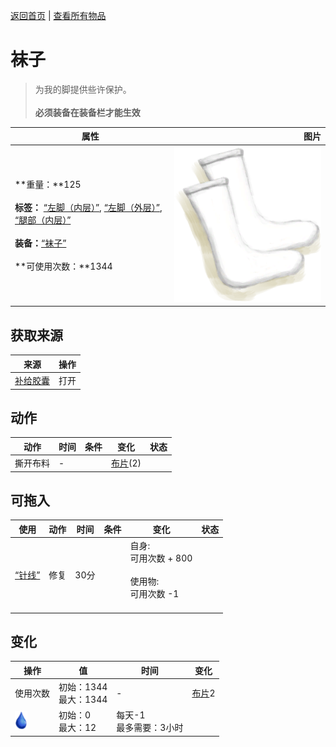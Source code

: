 [返回首页](index.md)   |  [查看所有物品](object.md)
# 袜子  
> 为我的脚提供些许保护。<br><br><b>必须装备在装备栏才能生效</b>  
  
  属性  |   图片   
 ----  |  ----:   
 **重量：**125<br><br>**标签：**	[“左脚（内层）”](tag_InnerFeet.md), [“左脚（外层）”](tag_OuterFeet.md), [“腿部（内层）”](tag_Clothing.md)<br><br>**装备：**[“袜子”](eTag_Socks.md)<br><br>**可使用次数：**1344  |  ![](Sprite/Sock.png)   
  
## 获取来源  
来源  |  操作  
----  |  ----  
[补给胶囊](TV_SupplyCapsule.md)  |  打开  
## 动作  
动作  |  时间  |  条件  |  变化  |  状态  
----  |  ----  |  ----  |  ----  |  ----  
撕开布料  |  -  |    |  [布片](ClothSmall.md)(2)  |    
## 可拖入  
使用  |  动作  |  时间  |  条件  |  变化  |  状态  
----  |  ----  |  ----  |  ----  |  ----  |  ----  
[“针线”](tag_ThreadedNeedle.md)  |  修复  |  30分  |    |  自身:<br>可用次数 + 800<br><br>使用物:<br>可用次数  -1<br><br>  |    
## 变化  
操作  |  值  |  时间  |  变化  
----  |  ----  |  ----  |  ----  
使用次数  |  初始：1344<br>最大：1344  |  -  |  [布片](ClothSmall.md)2   
<img decoding="async" src="Sprite/Thirst.png" style="height:30px;">  |  初始：0<br>最大：12  |  每天-1<br>最多需要：3小时  |    
